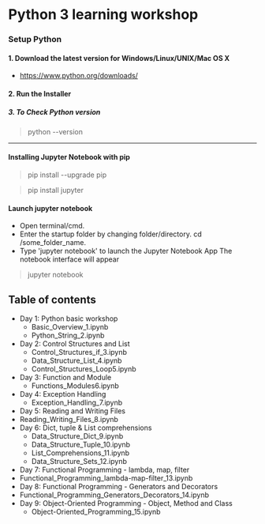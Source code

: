 # Python 3 learning workshop

### Setup Python
#### 1. Download the latest version for Windows/Linux/UNIX/Mac OS X
- https://www.python.org/downloads/
#### 2. Run the Installer

##### 3. To Check Python version
> python --version

------------------------
#### Installing Jupyter Notebook with pip
> pip install --upgrade pip

> pip install jupyter

#### Launch jupyter notebook
- Open terminal/cmd.
- Enter the startup folder by changing folder/directory. cd /some_folder_name.
- Type 'jupyter notebook' to launch the Jupyter Notebook App The notebook interface will appear
> jupyter notebook

## Table of contents
- Day 1: Python basic workshop<br>   
   - Basic_Overview_1.ipynb<br>
   - Python_String_2.ipynb<br>
- Day 2: Control Structures and List<br>
  - Control_Structures_if_3.ipynb<br>
  - Data_Structure_List_4.ipynb<br>
  - Control_Structures_Loop5.ipynb<br>
- Day 3: Function and Module<br>
  - Functions_Modules6.ipynb
- Day 4: Exception Handling<br>
  - Exception_Handling_7.ipynb
-	Day 5: Reading and Writing Files<br>
  - Reading_Writing_Files_8.ipynb
- Day 6: Dict, tuple & List comprehensions<br>
  - Data_Structure_Dict_9.ipynb<br>
  - Data_Structure_Tuple_10.ipynb<br>
  - List_Comprehensions_11.ipynb<br>
  - Data_Structure_Sets_12.ipynb
-	Day 7: Functional Programming - lambda, map, filter<br>
  - Functional_Programming_lambda-map-filter_13.ipynb
-	Day 8: Functional Programming - Generators and Decorators<br>
  - Functional_Programming_Generators_Decorators_14.ipynb
- Day 9: Object-Oriented Programming - Object, Method and Class<br>
  - Object-Oriented_Programming_15.ipynb
